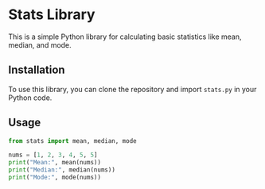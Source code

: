 # Stats Library

This is a simple Python library for calculating basic statistics like mean, median, and mode.

## Installation

To use this library, you can clone the repository and import `stats.py` in your Python code.

## Usage

```python
from stats import mean, median, mode

nums = [1, 2, 3, 4, 5, 5]
print("Mean:", mean(nums))
print("Median:", median(nums))
print("Mode:", mode(nums))
